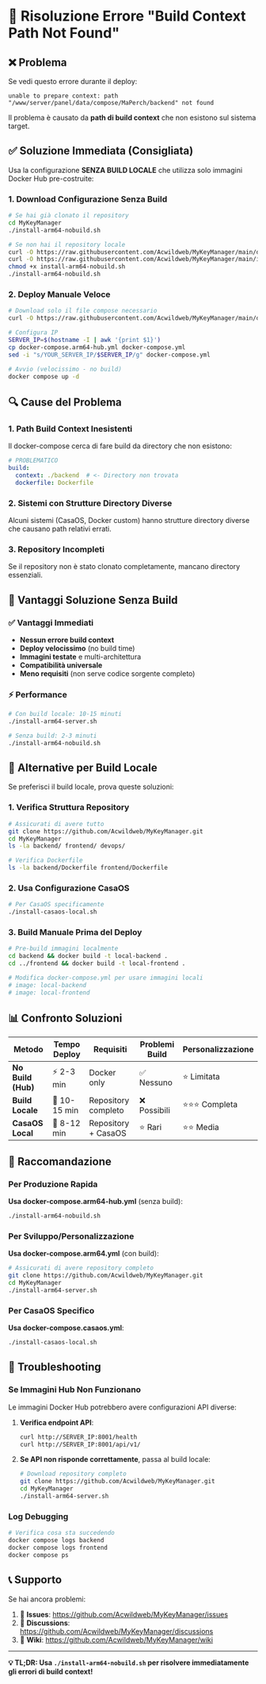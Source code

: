 # 🔧 Risoluzione Errore "Build Context Path Not Found"

## ❌ Problema

Se vedi questo errore durante il deploy:

```
unable to prepare context: path "/www/server/panel/data/compose/MaPerch/backend" not found
```

Il problema è causato da **path di build context** che non esistono sul sistema target.

## ✅ Soluzione Immediata (Consigliata)

Usa la configurazione **SENZA BUILD LOCALE** che utilizza solo immagini Docker Hub pre-costruite:

### 1. Download Configurazione Senza Build
```bash
# Se hai già clonato il repository
cd MyKeyManager
./install-arm64-nobuild.sh

# Se non hai il repository locale
curl -O https://raw.githubusercontent.com/Acwildweb/MyKeyManager/main/docker-compose.arm64-hub.yml
curl -O https://raw.githubusercontent.com/Acwildweb/MyKeyManager/main/install-arm64-nobuild.sh
chmod +x install-arm64-nobuild.sh
./install-arm64-nobuild.sh
```

### 2. Deploy Manuale Veloce
```bash
# Download solo il file compose necessario
curl -O https://raw.githubusercontent.com/Acwildweb/MyKeyManager/main/docker-compose.arm64-hub.yml

# Configura IP
SERVER_IP=$(hostname -I | awk '{print $1}')
cp docker-compose.arm64-hub.yml docker-compose.yml
sed -i "s/YOUR_SERVER_IP/$SERVER_IP/g" docker-compose.yml

# Avvio (velocissimo - no build)
docker compose up -d
```

## 🔍 Cause del Problema

### 1. Path Build Context Inesistenti
Il docker-compose cerca di fare build da directory che non esistono:
```yaml
# PROBLEMATICO
build:
  context: ./backend  # <- Directory non trovata
  dockerfile: Dockerfile
```

### 2. Sistemi con Strutture Directory Diverse
Alcuni sistemi (CasaOS, Docker custom) hanno strutture directory diverse che causano path relativi errati.

### 3. Repository Incompleti
Se il repository non è stato clonato completamente, mancano directory essenziali.

## 🚀 Vantaggi Soluzione Senza Build

### ✅ Vantaggi Immediati
- **Nessun errore build context**
- **Deploy velocissimo** (no build time)
- **Immagini testate** e multi-architettura
- **Compatibilità universale**
- **Meno requisiti** (non serve codice sorgente completo)

### ⚡ Performance
```bash
# Con build locale: 10-15 minuti
./install-arm64-server.sh

# Senza build: 2-3 minuti
./install-arm64-nobuild.sh
```

## 🔄 Alternative per Build Locale

Se preferisci il build locale, prova queste soluzioni:

### 1. Verifica Struttura Repository
```bash
# Assicurati di avere tutto
git clone https://github.com/Acwildweb/MyKeyManager.git
cd MyKeyManager
ls -la backend/ frontend/ devops/

# Verifica Dockerfile
ls -la backend/Dockerfile frontend/Dockerfile
```

### 2. Usa Configurazione CasaOS
```bash
# Per CasaOS specificamente
./install-casaos-local.sh
```

### 3. Build Manuale Prima del Deploy
```bash
# Pre-build immagini localmente
cd backend && docker build -t local-backend .
cd ../frontend && docker build -t local-frontend .

# Modifica docker-compose.yml per usare immagini locali
# image: local-backend
# image: local-frontend
```

## 📊 Confronto Soluzioni

| Metodo | Tempo Deploy | Requisiti | Problemi Build | Personalizzazione |
|--------|--------------|-----------|----------------|-------------------|
| **No Build (Hub)** | ⚡ 2-3 min | Docker only | ✅ Nessuno | ⭐ Limitata |
| **Build Locale** | 🐌 10-15 min | Repository completo | ❌ Possibili | ⭐⭐⭐ Completa |
| **CasaOS Local** | 🐌 8-12 min | Repository + CasaOS | ⭐ Rari | ⭐⭐ Media |

## 🎯 Raccomandazione

### Per Produzione Rapida
**Usa docker-compose.arm64-hub.yml** (senza build):
```bash
./install-arm64-nobuild.sh
```

### Per Sviluppo/Personalizzazione
**Usa docker-compose.arm64.yml** (con build):
```bash
# Assicurati di avere repository completo
git clone https://github.com/Acwildweb/MyKeyManager.git
cd MyKeyManager
./install-arm64-server.sh
```

### Per CasaOS Specifico
**Usa docker-compose.casaos.yml**:
```bash
./install-casaos-local.sh
```

## 🔧 Troubleshooting

### Se Immagini Hub Non Funzionano
Le immagini Docker Hub potrebbero avere configurazioni API diverse:

1. **Verifica endpoint API**:
   ```bash
   curl http://SERVER_IP:8001/health
   curl http://SERVER_IP:8001/api/v1/
   ```

2. **Se API non risponde correttamente**, passa al build locale:
   ```bash
   # Download repository completo
   git clone https://github.com/Acwildweb/MyKeyManager.git
   cd MyKeyManager
   ./install-arm64-server.sh
   ```

### Log Debugging
```bash
# Verifica cosa sta succedendo
docker compose logs backend
docker compose logs frontend
docker compose ps
```

## 📞 Supporto

Se hai ancora problemi:
1. 🐛 **Issues**: https://github.com/Acwildweb/MyKeyManager/issues
2. 💬 **Discussions**: https://github.com/Acwildweb/MyKeyManager/discussions
3. 📖 **Wiki**: https://github.com/Acwildweb/MyKeyManager/wiki

---

**💡 TL;DR: Usa `./install-arm64-nobuild.sh` per risolvere immediatamente gli errori di build context!**
